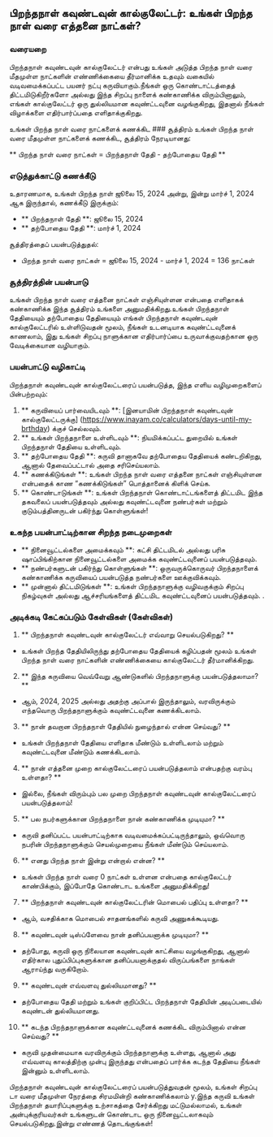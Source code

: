 ## பிறந்தநாள் கவுண்டவுன் கால்குலேட்டர்: உங்கள் பிறந்த நாள் வரை எத்தனை நாட்கள்?

### வரையறை
பிறந்தநாள் கவுண்டவுன் கால்குலேட்டர் என்பது உங்கள் அடுத்த பிறந்த நாள் வரை மீதமுள்ள நாட்களின் எண்ணிக்கையை தீர்மானிக்க உதவும் வகையில் வடிவமைக்கப்பட்ட பயனர் நட்பு கருவியாகும்.நீங்கள் ஒரு கொண்டாட்டத்தைத் திட்டமிடுகிறீர்களோ அல்லது இந்த சிறப்பு நாளைக் கண்காணிக்க விரும்பினாலும், எங்கள் கால்குலேட்டர் ஒரு துல்லியமான கவுண்ட்டவுனை வழங்குகிறது, இதனால் நீங்கள் விழாக்களை எதிர்பார்ப்பதை எளிதாக்குகிறது.

உங்கள் பிறந்த நாள் வரை நாட்களைக் கணக்கிட ### சூத்திரம்
உங்கள் பிறந்த நாள் வரை மீதமுள்ள நாட்களைக் கணக்கிட, சூத்திரம் நேரடியானது:

** பிறந்த நாள் வரை நாட்கள் = பிறந்தநாள் தேதி - தற்போதைய தேதி **

### எடுத்துக்காட்டு கணக்கீடு
உதாரணமாக, உங்கள் பிறந்த நாள் ஜூலை 15, 2024 அன்று, இன்று மார்ச் 1, 2024 ஆக இருந்தால், கணக்கீடு இருக்கும்:

- ** பிறந்தநாள் தேதி **: ஜூலை 15, 2024
- ** தற்போதைய தேதி **: மார்ச் 1, 2024

சூத்திரத்தைப் பயன்படுத்துதல்:
- பிறந்த நாள் வரை நாட்கள் = ஜூலை 15, 2024 - மார்ச் 1, 2024 = 136 நாட்கள்

### சூத்திரத்தின் பயன்பாடு
உங்கள் பிறந்த நாள் வரை எத்தனை நாட்கள் எஞ்சியுள்ளன என்பதை எளிதாகக் கண்காணிக்க இந்த சூத்திரம் உங்களை அனுமதிக்கிறது.உங்கள் பிறந்தநாள் தேதியையும் தற்போதைய தேதியையும் எங்கள் பிறந்தநாள் கவுண்டவுன் கால்குலேட்டரில் உள்ளிடுவதன் மூலம், நீங்கள் உடனடியாக கவுண்ட்டவுனைக் காணலாம், இது உங்கள் சிறப்பு நாளுக்கான எதிர்பார்ப்பை உருவாக்குவதற்கான ஒரு வேடிக்கையான வழியாகும்.

### பயன்பாட்டு வழிகாட்டி
பிறந்தநாள் கவுண்டவுன் கால்குலேட்டரைப் பயன்படுத்த, இந்த எளிய வழிமுறைகளைப் பின்பற்றவும்:

1. ** கருவியைப் பார்வையிடவும் **: [இனயாமின் பிறந்தநாள் கவுண்டவுன் கால்குலேட்டருக்கு] (https://www.inayam.co/calculators/days-until-my-brthday) க்குச் செல்லவும்.
2. ** உங்கள் பிறந்தநாளை உள்ளிடவும் **: நியமிக்கப்பட்ட துறையில் உங்கள் பிறந்தநாள் தேதியை உள்ளிடவும்.
3. ** தற்போதைய தேதி **: கருவி தானாகவே தற்போதைய தேதியைக் கண்டறிகிறது, ஆனால் தேவைப்பட்டால் அதை சரிசெய்யலாம்.
4. ** கணக்கிடுங்கள் **: உங்கள் பிறந்த நாள் வரை எத்தனை நாட்கள் எஞ்சியுள்ளன என்பதைக் காண “கணக்கிடுங்கள்” பொத்தானைக் கிளிக் செய்க.
5. ** கொண்டாடுங்கள் **: உங்கள் பிறந்தநாள் கொண்டாட்டங்களைத் திட்டமிட இந்த தகவலைப் பயன்படுத்தவும் அல்லது கவுண்ட்டவுனை நண்பர்கள் மற்றும் குடும்பத்தினருடன் பகிர்ந்து கொள்ளுங்கள்!

### உகந்த பயன்பாட்டிற்கான சிறந்த நடைமுறைகள்
- ** நினைவூட்டல்களை அமைக்கவும் **: கட்சி திட்டமிடல் அல்லது பரிசு ஷாப்பிங்கிற்கான நினைவூட்டல்களை அமைக்க கவுண்ட்டவுனைப் பயன்படுத்தவும்.
- ** நண்பர்களுடன் பகிர்ந்து கொள்ளுங்கள் **: ஒருவருக்கொருவர் பிறந்தநாளைக் கண்காணிக்க கருவியைப் பயன்படுத்த நண்பர்களை ஊக்குவிக்கவும்.
- ** முன்னால் திட்டமிடுங்கள் **: உங்கள் பிறந்தநாளுக்கு வழிவகுக்கும் சிறப்பு நிகழ்வுகள் அல்லது ஆச்சரியங்களைத் திட்டமிட கவுண்ட்டவுனைப் பயன்படுத்தவும்.
.

### அடிக்கடி கேட்கப்படும் கேள்விகள் (கேள்விகள்)

1. ** பிறந்தநாள் கவுண்டவுன் கால்குலேட்டர் எவ்வாறு செயல்படுகிறது? **
- உங்கள் பிறந்த தேதியிலிருந்து தற்போதைய தேதியைக் கழிப்பதன் மூலம் உங்கள் பிறந்த நாள் வரை நாட்களின் எண்ணிக்கையை கால்குலேட்டர் தீர்மானிக்கிறது.

2. ** இந்த கருவியை வெவ்வேறு ஆண்டுகளில் பிறந்தநாளுக்கு பயன்படுத்தலாமா? **
- ஆம், 2024, 2025 அல்லது அதற்கு அப்பால் இருந்தாலும், வரவிருக்கும் எந்தவொரு பிறந்தநாளுக்கும் கவுண்ட்டவுனை கணக்கிடலாம்.

3. ** நான் தவறான பிறந்தநாள் தேதியில் நுழைந்தால் என்ன செய்வது? **
- உங்கள் பிறந்தநாள் தேதியை எளிதாக மீண்டும் உள்ளிடலாம் மற்றும் கவுண்ட்டவுனை மீண்டும் கணக்கிடலாம்.

4. ** நான் எத்தனை முறை கால்குலேட்டரைப் பயன்படுத்தலாம் என்பதற்கு வரம்பு உள்ளதா? **
- இல்லை, நீங்கள் விரும்பும் பல முறை பிறந்தநாள் கவுண்டவுன் கால்குலேட்டரைப் பயன்படுத்தலாம்!

5. ** பல நபர்களுக்கான பிறந்தநாளை நான் கண்காணிக்க முடியுமா? **
- கருவி தனிப்பட்ட பயன்பாட்டிற்காக வடிவமைக்கப்பட்டிருந்தாலும், ஒவ்வொரு நபரின் பிறந்தநாளுக்கும் செயல்முறையை நீங்கள் மீண்டும் செய்யலாம்.

6. ** எனது பிறந்த நாள் இன்று என்றால் என்ன? **
- உங்கள் பிறந்த நாள் வரை 0 நாட்கள் உள்ளன என்பதை கால்குலேட்டர் காண்பிக்கும், இப்போதே கொண்டாட உங்களை அனுமதிக்கிறது!

7. ** பிறந்தநாள் கவுண்டவுன் கால்குலேட்டரின் மொபைல் பதிப்பு உள்ளதா? **
- ஆம், வசதிக்காக மொபைல் சாதனங்களில் கருவி அணுகக்கூடியது.

8. ** கவுண்டவுன் டிஸ்ப்ளேவை நான் தனிப்பயனாக்க முடியுமா? **
- தற்போது, ​​கருவி ஒரு நிலையான கவுண்டவுன் காட்சியை வழங்குகிறது, ஆனால் எதிர்கால புதுப்பிப்புகளுக்கான தனிப்பயனாக்குதல் விருப்பங்களை நாங்கள் ஆராய்ந்து வருகிறோம்.

9. ** கவுண்டவுன் எவ்வளவு துல்லியமானது? **
- தற்போதைய தேதி மற்றும் உங்கள் குறிப்பிட்ட பிறந்தநாள் தேதியின் அடிப்படையில் கவுண்டன் துல்லியமானது.

10. ** கடந்த பிறந்தநாளுக்கான கவுண்ட்டவுனைக் கணக்கிட விரும்பினால் என்ன செய்வது? **
- கருவி முதன்மையாக வரவிருக்கும் பிறந்தநாளுக்கு உள்ளது, ஆனால் அது எவ்வளவு காலத்திற்கு முன்பு இருந்தது என்பதைப் பார்க்க கடந்த தேதியை நீங்கள் இன்னும் உள்ளிடலாம்.

பிறந்தநாள் கவுண்டவுன் கால்குலேட்டரைப் பயன்படுத்துவதன் மூலம், உங்கள் சிறப்பு டா வரை மீதமுள்ள நேரத்தை சிரமமின்றி கண்காணிக்கலாம் y.இந்த கருவி உங்கள் பிறந்தநாள் தயாரிப்புகளுக்கு உற்சாகத்தை சேர்க்கிறது மட்டுமல்லாமல், உங்கள் அன்புக்குரியவர்கள் உங்களுடன் கொண்டாட ஒரு நினைவூட்டலாகவும் செயல்படுகிறது.இன்று எண்ணத் தொடங்குங்கள்!